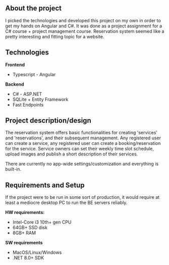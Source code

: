 ## About the project

I picked the technologies and developed this project on my own in order to get my hands on Angular and C#. 
It was done as a project assignment for a C# course + project management course. 
Reservation system seemed like a pretty interesting and fitting topic for a website.

## Technologies

**Frontend**
 <ul>
   <li>Typescript - Angular</li>
 </ul>
 
**Backend**
<ul>
  <li>C# - ASP.NET</li>
  <li>SQLite + Entity Framework</li>
  <li>Fast Endpoints</li>
</ul>

## Project description/design

The reservation system offers basic functionalities for creating 'services' and 'reservations', and their subsequent management.
Any registered user can create a service, any registered user can create a booking/reservation for the service.
Service owners can set their weekly time slot schedule, upload images and publish a short description of their services.

There are currently no app-wide settings/customization and everything is built-in.

## Requirements and Setup

If the project were to be run in some sort of production, it would require at least a mediocre desktop PC to run the BE servers reliably.

**HW requirements:**
<ul>
  <li>Intel-Core i3 10th+ gen CPU</li>
  <li>64GB+ SSD disk</li>
  <li>8GB+ RAM</li>
</ul>

**SW requirements**
<ul>
  <li>MacOS/Linux/Windows</li>
  <li>.NET 8.0+ SDK</li>
</ul>

